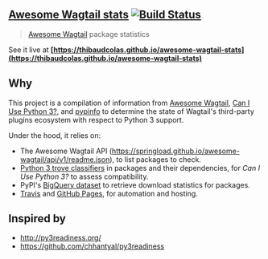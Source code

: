 ## [Awesome Wagtail stats](https://thibaudcolas.github.io/awesome-wagtail-stats) [![Build Status](https://travis-ci.org/thibaudcolas/awesome-wagtail-stats.svg?branch=master)](https://travis-ci.org/thibaudcolas/awesome-wagtail-stats)

> [Awesome Wagtail](https://github.com/springload/awesome-wagtail) package statistics

See it live at **[https://thibaudcolas.github.io/awesome-wagtail-stats](https://thibaudcolas.github.io/awesome-wagtail-stats)**

## Why

This project is a compilation of information from [Awesome Wagtail](https://github.com/springload/awesome-wagtail), [Can I Use Python 3?](https://github.com/brettcannon/caniusepython3), and [pypinfo](https://github.com/ofek/pypinfo) to determine the state of Wagtail's third-party plugins ecosystem with respect to Python 3 support.

Under the hood, it relies on:

- The Awesome Wagtail API (https://springload.github.io/awesome-wagtail/api/v1/readme.json), to list packages to check.
- [Python 3 trove classifiers](https://github.com/brettcannon/caniusepython3#how-do-you-tell-if-a-project-has-been-ported-to-python-3) in packages and their dependencies, for _Can I Use Python 3?_ to assess compatibility.
- PyPI's [BigQuery dataset](https://bigquery.cloud.google.com/dataset/the-psf:pypi) to retrieve download statistics for packages.
- [Travis](https://travis-ci.org/) and [GitHub Pages](https://pages.github.com/), for automation and hosting.

## Inspired by

- http://py3readiness.org/
- https://github.com/chhantyal/py3readiness
